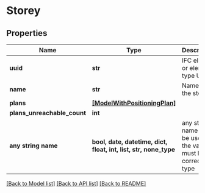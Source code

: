 # Storey


## Properties
Name | Type | Description | Notes
------------ | ------------- | ------------- | -------------
**uuid** | **str** | IFC element or element type UUID | [readonly] 
**name** | **str** | Name of the storey | [readonly] 
**plans** | [**[ModelWithPositioningPlan]**](ModelWithPositioningPlan.md) |  | [readonly] 
**plans_unreachable_count** | **int** |  | [readonly] 
**any string name** | **bool, date, datetime, dict, float, int, list, str, none_type** | any string name can be used but the value must be the correct type | [optional]

[[Back to Model list]](../README.md#documentation-for-models) [[Back to API list]](../README.md#documentation-for-api-endpoints) [[Back to README]](../README.md)



